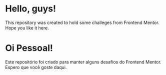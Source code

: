 # Hello, guys!

This repository was created to hold some challeges from Frontend Mentor.
Hope you like it here.


# Oi Pessoal!
Este repositório foi criado para manter alguns desafios do Frontend Mentor.
Espero que você goste daqui.